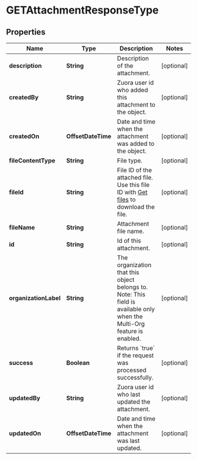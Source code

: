 

# GETAttachmentResponseType


## Properties

| Name | Type | Description | Notes |
|------------ | ------------- | ------------- | -------------|
|**description** | **String** | Description of the attachment.  |  [optional] |
|**createdBy** | **String** | Zuora user id who added this attachment to the object.  |  [optional] |
|**createdOn** | **OffsetDateTime** | Date and time when the attachment was added to the object.  |  [optional] |
|**fileContentType** | **String** | File type.  |  [optional] |
|**fileId** | **String** | File ID of the attached file. Use this file ID with [Get files](https://developer.zuora.com/api-references/api/operation/GET_Files) to download the file.  |  [optional] |
|**fileName** | **String** | Attachment file name.  |  [optional] |
|**id** | **String** | Id of this attachment.  |  [optional] |
|**organizationLabel** | **String** | The organization that this object belongs to.  Note: This field is available only when the Multi-Org feature is enabled.  |  [optional] |
|**success** | **Boolean** | Returns &#x60;true&#x60; if the request was processed successfully.  |  [optional] |
|**updatedBy** | **String** | Zuora user id who last updated the attachment.  |  [optional] |
|**updatedOn** | **OffsetDateTime** | Date and time when the attachment was last updated.  |  [optional] |



